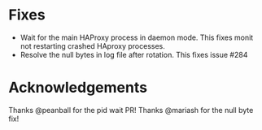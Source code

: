 # Fixes
- Wait for the main HAProxy process in daemon mode. This fixes monit not restarting crashed HAproxy processes.
- Resolve the null bytes in log file after rotation. This fixes issue #284

# Acknowledgements

Thanks @peanball for the pid wait PR!
Thanks @mariash for the null byte fix!
